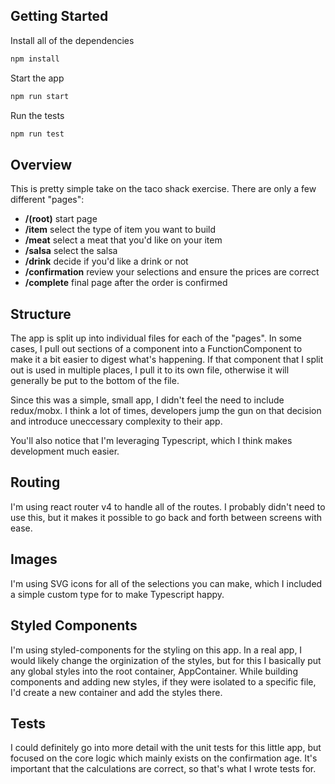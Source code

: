 ## Getting Started

Install all of the dependencies

```javascript
npm install
```

Start the app

```javascript
npm run start
```

Run the tests

```javascript
npm run test
```

## Overview

This is pretty simple take on the taco shack exercise. There are only a few different "pages":

- **/(root)** start page
- **/item** select the type of item you want to build
- **/meat** select a meat that you'd like on your item
- **/salsa** select the salsa
- **/drink** decide if you'd like a drink or not
- **/confirmation** review your selections and ensure the prices are correct
- **/complete** final page after the order is confirmed

## Structure

The app is split up into individual files for each of the "pages". In some cases, I pull out sections of a component into a FunctionComponent to make it a bit easier to digest what's happening. If that component that I split out is used in multiple places, I pull it to its own file, otherwise it will generally be put to the bottom of the file.

Since this was a simple, small app, I didn't feel the need to include redux/mobx. I think a lot of times, developers jump the gun on that decision and introduce uneccessary complexity to their app.

You'll also notice that I'm leveraging Typescript, which I think makes development much easier.

## Routing

I'm using react router v4 to handle all of the routes. I probably didn't need to use this, but it makes it possible to go back and forth between screens with ease.

## Images

I'm using SVG icons for all of the selections you can make, which I included a simple custom type for to make Typescript happy.

## Styled Components

I'm using styled-components for the styling on this app. In a real app, I would likely change the orginization of the styles, but for this I basically put any global styles into the root container, AppContainer. While building components and adding new styles, if they were isolated to a specific file, I'd create a new container and add the styles there.

## Tests

I could definitely go into more detail with the unit tests for this little app, but focused on the core logic which mainly exists on the confirmation age. It's important that the calculations are correct, so that's what I wrote tests for.
